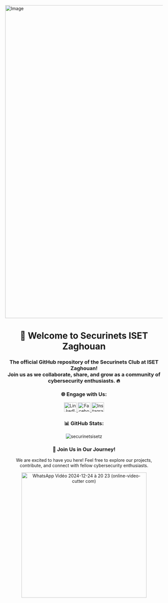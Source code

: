 <a href="https://imgur.com/VzIlOw9" target="_blank">

<img src="https://i.imgur.com/VzIlOw9.jpg" alt="Image" style="display: inline-block; width: 1000px; height: auto;">

</a> 

<h1 align="center">👋 Welcome to Securinets ISET Zaghouan</h1>
<h3 align="center">The official GitHub repository of the Securinets Club at ISET Zaghouan! <br> Join us as we collaborate, share, and grow as a community of cybersecurity enthusiasts. 🔥</h3>

<h3 align="center">🌐 Engage with Us:</h3>
<p align="center">
  <a href="https://linkedin.com/company/securinets-iset-zaghouan" target="_blank">
    <img src="https://raw.githubusercontent.com/rahuldkjain/github-profile-readme-generator/master/src/images/icons/Social/linked-in-alt.svg" alt="LinkedIn" height="30" width="40" />
  </a>
  <a href="https://www.facebook.com/SecuriNets.ZG" target="_blank">
    <img src="https://raw.githubusercontent.com/rahuldkjain/github-profile-readme-generator/master/src/images/icons/Social/facebook.svg" alt="Facebook" height="30" width="40" />
  </a>
  <a href="https://www.instagram.com/securinets_iset_zaghouan" target="_blank">
    <img src="https://raw.githubusercontent.com/rahuldkjain/github-profile-readme-generator/master/src/images/icons/Social/instagram.svg" alt="Instagram" height="30" width="40" />
  </a>
</p>

<h3 align="center">📊 GitHub Stats:</h3>
<p align="center">
  <img src="https://github-readme-stats.vercel.app/api?username=securinetsisetz&show_icons=true&locale=en" alt="securinetsisetz" />
</p>

<h3 align="center">🚀 Join Us in Our Journey!</h3>
<p align="center">We are excited to have you here! Feel free to explore our projects, contribute, and connect with fellow cybersecurity enthusiasts.</p>
<center>
  <img src="https://github.com/user-attachments/assets/538e2be0-fe0a-4ff4-9b09-20fca52f41fd" alt="WhatsApp Vidéo 2024-12-24 à 20 23 (online-video-cutter com)" style="display: block; margin-left: auto; margin-right: auto; width: 400px; height: auto;text-align: center">
</center>
